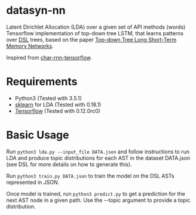 # datasyn-nn
Latent Dirichlet Allocation (LDA) over a given set of API methods (words)
Tensorflow implementation of top-down tree LSTM, that learns patterns over [DSL](https://bitbucket.org/vijayaraghavan-murali/datasyn-dsl) trees, based on the paper [Top-down Tree Long Short-Term Memory Networks](http://aclweb.org/anthology/N/N16/N16-1035.pdf).

Inspired from [char-rnn-tensorflow](https://github.com/sherjilozair/char-rnn-tensorflow).

# Requirements
- Python3 (Tested with 3.5.1)
- [sklearn](http://scikit-learn.org/stable) for LDA (Tested with 0.18.1)
- [Tensorflow](https://www.tensorflow.org) (Tested with 0.12.0rc0)

# Basic Usage
Run `python3 lda.py --input_file DATA.json` and follow instructions to run LDA and produce topic distributions for each AST in the dataset DATA.json (see DSL for more details on how to generate this).

Run `python3 train.py DATA.json` to train the model on the DSL ASTs represented in JSON.

Once model is trained, run `python3 predict.py` to get a prediction for the next AST node in a given path. Use the --topic argument to provide a topic distribution.
